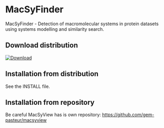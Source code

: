 MacSyFinder
===========

MacSyFinder - Detection of macromolecular systems in protein datasets using systems modelling and similarity search.


Download distribution
---------------------
 [![Download](https://api.bintray.com/packages/bneron/MacSyFinder/macsyfinder-1.0.RC1/images/download.png) ](http://dl.bintray.com/bneron/MacSyFinder/macsyfinder-1.0.tar.gz)


Installation from distribution
------------------------------

See the INSTALL file.


Installation from repository
----------------------------

 Be careful MacSyView has is own repository: https://github.com/gem-pasteur/macsyview
